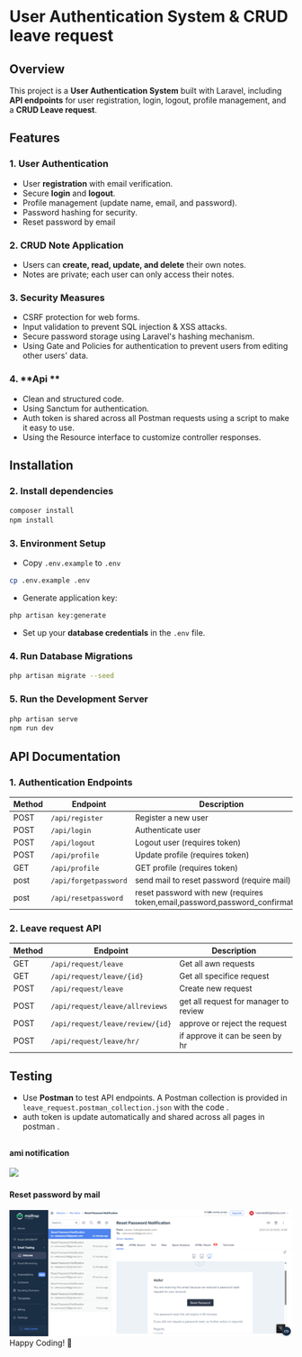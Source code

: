 # User Authentication System & CRUD leave request

## Overview
This project is a **User Authentication System** built with Laravel, including **API endpoints** for user registration, login, logout, profile management, and a **CRUD Leave request**.
## Features
### 1. **User Authentication**
- User **registration** with email verification.
- Secure **login** and **logout**.
- Profile management (update name, email, and password).
- Password hashing for security.
- Reset password by email

### 2. **CRUD Note Application**
- Users can **create, read, update, and delete** their own notes.
- Notes are private; each user can only access their notes.

### 3. **Security Measures**
- CSRF protection for web forms.
- Input validation to prevent SQL injection & XSS attacks.
- Secure password storage using Laravel's hashing mechanism.
- Using Gate and Policies for authentication to prevent users from editing other users' data.
  

### 4. **Api **
- Clean and structured code.
- Using Sanctum for authentication.
- Auth token is shared across all Postman requests using a script to make it easy to use.
- Using the Resource interface to customize controller responses.
  


## Installation



### 2. **Install dependencies**
```sh
composer install
npm install
```

### 3. **Environment Setup**
- Copy `.env.example` to `.env`
```sh
cp .env.example .env
```
- Generate application key:
```sh
php artisan key:generate
```
- Set up your **database credentials** in the `.env` file.

### 4. **Run Database Migrations**
```sh
php artisan migrate --seed
```

### 5. **Run the Development Server**
```sh
php artisan serve
npm run dev
```

## API Documentation
### **1. Authentication Endpoints**
| Method | Endpoint           | Description        |
|--------|------------------|------------------|
| POST   | `/api/register`   | Register a new user |
| POST   | `/api/login`      | Authenticate user |
| POST   | `/api/logout`     | Logout user (requires token) |
| POST   | `/api/profile`    | Update profile (requires token) |
| GET    | `/api/profile`    | GET profile (requires token) |
| post   | `/api/forgetpassword`    |send mail to reset password (require mail) |
| post   | `/api/resetpassword`    | reset password with new  (requires token,email,password,password_confirmation) |

### **2. Leave request API**
| Method | Endpoint           | Description        |
|--------|------------------|------------------|
| GET    | `/api/request/leave`      | Get all awn requests|
| GET    | `/api/request/leave/{id}`      | Get all specifice request |
| POST   | `/api/request/leave`      | Create new request |
| POST   | `/api/request/leave/allreviews`      | get all request for manager to review|
| POST   | `/api/request/leave/review/{id}`      |approve or reject the  request|
| POST   | `/api/request/leave/hr/` | if approve it can be  seen by hr |

## Testing
- Use **Postman** to test API endpoints. A Postman collection is provided in `leave_request.postman_collection.json` with the code .
- auth token  is update  automatically and shared across all pages in postman .


## 
#### ami notification

<img src="https://github.com/ahmedessawy10/vodoTask/blob/main/public/images/mail notification.png?raw=true">



#### Reset password by mail 

<img src="https://github.com/ahmedessawy10/vodoTask/blob/main/public/images/resetpasswordbymail.png?raw=true">
Happy Coding! 🚀

